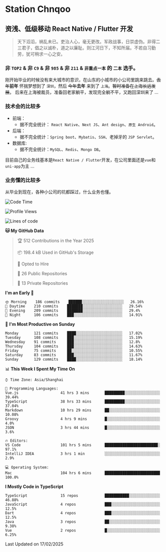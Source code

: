 # Station Chnqoo

## 资浅、低级移动 React Native / Flutter 开发

> 天下滔滔，祸乱未已。吏治人心，毫无更改。军政战事，日崇虚伪。非得二三君子，倡之以诚朴，道之以廉耻。则江河日下，不知所届。不若自习勤劳，犹可稍求一心之安。

### 非 `TOP2` & 非 `C9` & 非 `985` & 非 `211` & `非重点一本` 的 `二本` 选手。

刚开始毕业的时候没有来大城市的意识，在山东的小城市的小公司里跳来跳去。~~去年~~**前年** 怀揣梦想到了 `深圳`，然后 ~~今年~~**去年** 来到了 `上海`。~~暂时准备在上海长远发展~~。
后来在上海被裁员，准备回老家躺平，发现完全躺不平，又跑回深圳来了 ...

### 技术会的比较多

- 前端：
  - 据不完全统计： `React Native`、`Next JS`、`Ant design`、`原生 Android`。
- 后端：
  - 据不完全统计：`Spring boot`、`Mybatis`、`SSH`、老掉牙的 `JSP Servlet`。
- 数据库:
  - 据不完全统计：`MySQL`、`Redis`、`Mongo DB`。

目前自己的业务线基本是`React Native / Flutter`开发，在公司里面还是`vue`和`uni-app`为主 ...

### 业务懂的比较多

从毕业到现在，各种小公司的坑都踩过，什么业务也懂。

<!--START_SECTION:waka-->
![Code Time](http://img.shields.io/badge/Code%20Time-7%2C633%20hrs%2011%20mins-blue)

![Profile Views](http://img.shields.io/badge/Profile%20Views-0-blue)

![Lines of code](https://img.shields.io/badge/From%20Hello%20World%20I%27ve%20Written-336%20Thousand%20lines%20of%20code-blue)

**🐱 My GitHub Data** 

> 🏆 512 Contributions in the Year 2025
 > 
> 📦 198.4 kB Used in GitHub's Storage 
 > 
> 💼 Opted to Hire
 > 
> 📜 26 Public Repositories 
 > 
> 🔑 13 Private Repositories  
 > 
**I'm an Early 🐤** 

```text
🌞 Morning    186 commits    ██████░░░░░░░░░░░░░░░░░░░   26.16% 
🌆 Daytime    210 commits    ███████░░░░░░░░░░░░░░░░░░   29.54% 
🌃 Evening    209 commits    ███████░░░░░░░░░░░░░░░░░░   29.4% 
🌙 Night      106 commits    ███░░░░░░░░░░░░░░░░░░░░░░   14.91%

```
📅 **I'm Most Productive on Sunday** 

```text
Monday       121 commits    ████░░░░░░░░░░░░░░░░░░░░░   17.02% 
Tuesday      108 commits    ███░░░░░░░░░░░░░░░░░░░░░░   15.19% 
Wednesday    91 commits     ███░░░░░░░░░░░░░░░░░░░░░░   12.8% 
Thursday     104 commits    ███░░░░░░░░░░░░░░░░░░░░░░   14.63% 
Friday       75 commits     ██░░░░░░░░░░░░░░░░░░░░░░░   10.55% 
Saturday     83 commits     ███░░░░░░░░░░░░░░░░░░░░░░   11.67% 
Sunday       129 commits    ████░░░░░░░░░░░░░░░░░░░░░   18.14%

```


📊 **This Week I Spent My Time On** 

```text
⌚︎ Time Zone: Asia/Shanghai

💬 Programming Languages: 
Vue.js                   41 hrs 3 mins       █████████░░░░░░░░░░░░░░░░   39.44% 
TypeScript               38 hrs 33 mins      █████████░░░░░░░░░░░░░░░░   37.04% 
Markdown                 10 hrs 29 mins      ██░░░░░░░░░░░░░░░░░░░░░░░   10.08% 
Groovy                   4 hrs 9 mins        █░░░░░░░░░░░░░░░░░░░░░░░░   4.0% 
JSON                     3 hrs 44 mins       █░░░░░░░░░░░░░░░░░░░░░░░░   3.6%

🔥 Editors: 
VS Code                  101 hrs 5 mins      ████████████████████████░   97.1% 
IntelliJ IDEA            3 hrs 1 min         ░░░░░░░░░░░░░░░░░░░░░░░░░   2.9%

💻 Operating System: 
Mac                      104 hrs 6 mins      █████████████████████████   100.0%

```

**I Mostly Code in TypeScript** 

```text
TypeScript               15 repos            ███████████░░░░░░░░░░░░░░   46.88% 
JavaScript               4 repos             ███░░░░░░░░░░░░░░░░░░░░░░   12.5% 
Dart                     4 repos             ███░░░░░░░░░░░░░░░░░░░░░░   12.5% 
Java                     3 repos             ██░░░░░░░░░░░░░░░░░░░░░░░   9.38% 
Vue                      2 repos             █░░░░░░░░░░░░░░░░░░░░░░░░   6.25%

```



 Last Updated on 17/02/2025
<!--END_SECTION:waka-->

<!---
ChenqiaoStation/ChenqiaoStation is a ✨ special ✨ repository because its `README.md` (this file) appears on your GitHub profile.
You can click the Preview link to take a look at your changes.
--->

